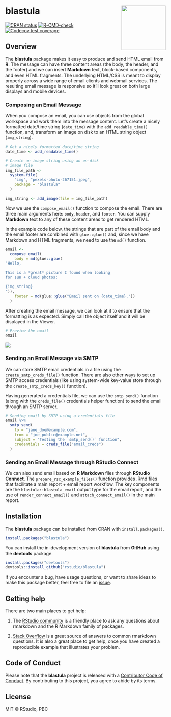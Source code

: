 
<!-- README.md is generated from README.Rmd. Please edit that file -->

# blastula <a href='https://rstudio.github.io/blastula'><img src='man/figures/logo.svg' align="right" height="139" /></a>

[![CRAN
status](https://www.r-pkg.org/badges/version/blastula)](https://CRAN.R-project.org/package=blastula)
[![R-CMD-check](https://github.com/rstudio/blastula/workflows/R-CMD-check/badge.svg)](https://github.com/rstudio/blastula/actions)
[![Codecov test
coverage](https://codecov.io/gh/rstudio/blastula/branch/master/graph/badge.svg)](https://codecov.io/gh/rstudio/blastula?branch=master)

## Overview

The **blastula** package makes it easy to produce and send HTML email
from **R**. The message can have three content areas (the body, the
header, and the footer) and we can insert **Markdown** text, block-based
components, and even HTML fragments. The underlying HTML/CSS is meant to
display properly across a wide range of email clients and webmail
services. The resulting email message is responsive so it’ll look great
on both large displays and mobile devices.

### Composing an Email Message

When you compose an email, you can use objects from the global workspace
and work them into the message content. Let’s create a nicely formatted
date/time string (`date_time`) with the `add_readable_time()` function,
and, transform an image on disk to an HTML string object (`img_string`).

``` r
# Get a nicely formatted date/time string
date_time <- add_readable_time()

# Create an image string using an on-disk
# image file
img_file_path <-
  system.file(
    "img", "pexels-photo-267151.jpeg",
    package = "blastula"
  )

img_string <- add_image(file = img_file_path)
```

Now we use the `compose_email()` function to compose the email. There
are three main arguments here: `body`, `header`, and `footer`. You can
supply **Markdown** text to any of these content areas to get rendered
HTML.

In the example code below, the strings that are part of the email body
and the email footer are combined with `glue::glue()` and, since we have
Markdown and HTML fragments, we need to use the `md()` function.

``` r
email <-
  compose_email(
    body = md(glue::glue(
"Hello,

This is a *great* picture I found when looking
for sun + cloud photos:

{img_string}
")),
    footer = md(glue::glue("Email sent on {date_time}."))
  )
```

After creating the email message, we can look at it to ensure that the
formatting is as expected. Simply call the object itself and it will be
displayed in the Viewer.

``` r
# Preview the email
email
```

<img src="man/figures/rstudio_preview_email.png">

### Sending an Email Message via SMTP

We can store SMTP email credentials in a file using the
`create_smtp_creds_file()` function. There are also other ways to set up
SMTP access credentials (like using system-wide key-value store through
the `create_smtp_creds_key()` function).

Having generated a credentials file, we can use the `smtp_send()`
function (along with the `creds_file()` credentials helper function) to
send the email through an SMTP server.

``` r
# Sending email by SMTP using a credentials file
email %>%
  smtp_send(
    to = "jane_doe@example.com",
    from = "joe_public@example.net",
    subject = "Testing the `smtp_send()` function",
    credentials = creds_file("email_creds")
  )
```

### Sending an Email Message through RStudio Connect

We can also send email based on **R Markdown** files through **RStudio
Connect**. The `prepare_rsc_example_files()` function provides .Rmd
files that facilitate a main report + email report workflow. The key
components are the `blastula::blastula_email` output type for the email
report, and the use of `render_connect_email()` and
`attach_connect_email()` in the main report.

## Installation

The **blastula** package can be installed from CRAN with
`install.packages()`.

``` r
install.packages("blastula")
```

You can install the in-development version of **blastula** from
**GitHub** using the **devtools** package.

``` r
install.packages("devtools")
devtools::install_github("rstudio/blastula")
```

If you encounter a bug, have usage questions, or want to share ideas to
make this package better, feel free to file an
[issue](https://github.com/rstudio/blastula/issues).

## Getting help

There are two main places to get help:

1.  The [RStudio
    community](https://community.rstudio.com/c/R-Markdown/10) is a
    friendly place to ask any questions about rmarkdown and the R
    Markdown family of packages.

2.  [Stack
    Overflow](https://stackoverflow.com/questions/tagged/r-markdown) is
    a great source of answers to common rmarkdown questions. It is also
    a great place to get help, once you have created a reproducible
    example that illustrates your problem.

## Code of Conduct

Please note that the **blastula** project is released with a
[Contributor Code of
Conduct](https://pkgs.rstudio.com/blastula/CODE_OF_CONDUCT.html). By
contributing to this project, you agree to abide by its terms.

## License

MIT © RStudio, PBC
